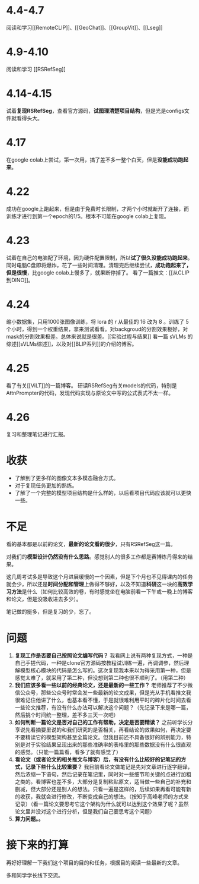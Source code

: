 # 4.4-4.7
阅读和学习[[RemoteCLIP]]、[[GeoChat]]、[[GroupVit]]、[[Lseg]]
# 4.9-4.10
阅读和学习 [[RSRefSeg]]
# 4.14-4.15
试着**复现RSRefSeg**，查看官方源码，**试图理清楚项目结构**，但是光是configs文件就看得头大。
# 4.17
在google colab上尝试，第一次用，搞了差不多一整个白天，但是**没能成功跑起来**。
# 4.22
成功在google上跑起来，但是由于免费时长限制，才两个小时就断开了连接，而训练才进行到第一个epoch的1/5。根本不可能在google colab上复现。
# 4.23
试着在自己的电脑配了环境，因为硬件配置限制，所以**试了很久没能成功跑起来**。同时电脑C盘即将爆炸，花了一些时间清理。清理完后继续尝试，**成功跑起来了，但是很慢**，比google colab上慢多了，就果断停掉了。
看了一篇推文：[[从CLIP到DINO]]。
# 4.24 
缩小数据集，只用1000张图像训练，将 lora 的 r 从最佳的 16 改为 8 。训练了 5 个小时，得到一个权重结果，拿来测试看看。对backgroud的分割效果极好，对mask的分割效果极差。总体来说就是很差。[[实验过程与结果]]
看一篇 sVLMs 的综述[[sVLMs综述]]，以及对[[BLIP系列]]的介绍的博客。
# 4.25
看了有关[[ViLT]]的一篇博客。
研读RSRefSeg有关models的代码，特别是AttnPrompter的代码，发现代码实现与原论文中写的公式表式不太一样。
# 4.26
复习和整理笔记进行汇报。
# 收获

* 了解到了更多样的图像文本多模态融合方式。
* 对于复现任务更加的熟练。
* 了解了一个完整的模型项目结构是什么样的，以后看项目代码应该就可以更快一些。
# 不足

看的基本都是以前的论文，**最新的论文看的很少**，只有RSRefSeg这一篇。

对我们的**模型设计仍然没有什么思路**。感觉别人的很多工作都是赛博炼丹得来的结果。

这几周考试多是导致这个月进展缓慢的一个因素，但是下个月也不见得课内的任务就会少，所以还是**时间分配和管理**上做得不够好，以及不知道**科研**这一块的**高效学习方法**是什么（如何比较高效的卷，有时感觉坐在电脑前看一下午或一晚上的博客和论文，但是没吸收进去多少）。

笔记做的挺多，但是复习的少，忘了。

# 问题

1. **复现工作是否要自己按照论文编写代码？** 我看网上说有两种复现方式，一种是自己手搓代码，一种是clone官方源码按教程试训练一遍，再调调参，然后理解模型核心模块的代码是怎么写的。这次复现我本来以为得采用第一种，但是感觉太难了，就采用了第二种，但没想到第二种也很不顺利了。（用第二种）
2. **我们应该多看一些以前的经典论文，还是最新的一些工作？** 老师推荐了不少微信公众号，那些公众号时常会发一些最新的论文成果，但是光从手机看推文我很难记住他讲了什么，也基本看不懂，于是就很难利用平时的碎片化时间去看一些论文推荐，有没有什么办法可以解决这个问题？（先记录下来是哪一篇，然后挑个时间统一整理，差不多三天一次吧）
3. **如何判断一篇论文是否对自己的工作有帮助，决定是否要精读？** 之前听学长分享说先看摘要里说的和我们研究的是否相关，再看结论的效果如何，再决定要不要精读它的模型架构甚至全篇论文。但我目前还不具备很好的辨别能力，特别是对于实验结果呈现出来的那些准确率的表格里的那些数据没有什么很直观的感觉。（只能一篇篇看，看多了就有感觉了）
4. **看论文（或者论文的相关推文与博客）后，有没有什么比较好的记笔记的方式，记录下些什么比较重要？** 我目前看论文做笔记是先对文章进行逐字翻译，然后浓缩一下语句，然后记录在笔记里，同时对一些细节和关键的点进行加粗之类的。看博客也差不多，大部分是复制粘贴原文，适当做一些自己的补充和删减，但大部分还是别人的想法。只看一遍是这样的，后续如果再看可能有新的收获，我就会进行修改，不断变成自己的想法。（按知乎高峰老师的方式来记录）（看一篇论文要思考它这个架构为什么就可以达到这个效果了呢？虽然论文里并没对这个进行分析，但是我们自己要思考这个问题）
5. **算力问题。。**

# 接下来的打算

再好好理解一下我们这个项目的目的和任务，根据目的阅读一些最新的文章。

多和同学学长线下交流。


